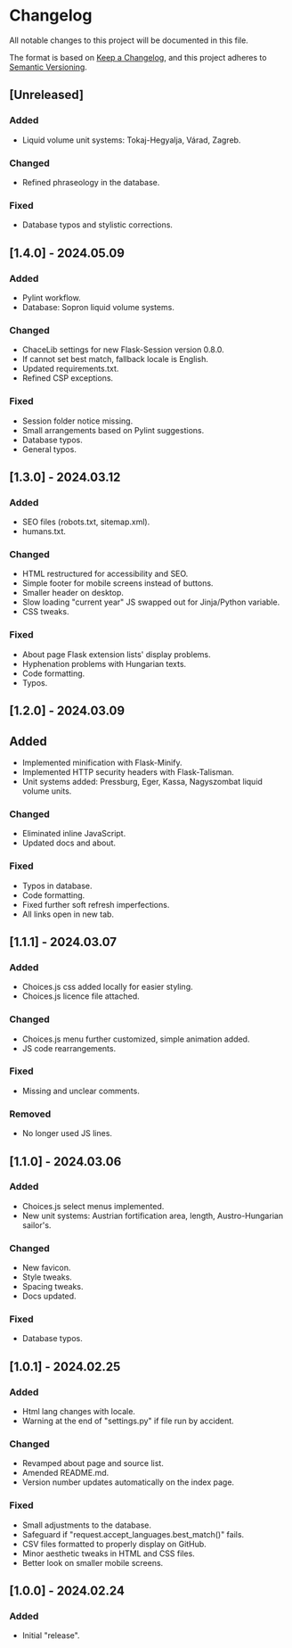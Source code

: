 # Changelog

All notable changes to this project will be documented in this file.

The format is based on [Keep a Changelog](https://keepachangelog.com/en/1.1.0/),
and this project adheres to [Semantic Versioning](https://semver.org/spec/v2.0.0.html).

## [Unreleased]

### Added

- Liquid volume unit systems: Tokaj-Hegyalja, Várad, Zagreb.

### Changed

- Refined phraseology in the database.

### Fixed

- Database typos and stylistic corrections.

## [1.4.0] - 2024.05.09

### Added

- Pylint workflow.
- Database: Sopron liquid volume systems.

### Changed

- ChaceLib settings for new Flask-Session version 0.8.0.
- If cannot set best match, fallback locale is English.
- Updated requirements.txt.
- Refined CSP exceptions.

### Fixed

- Session folder notice missing.
- Small arrangements based on Pylint suggestions.
- Database typos.
- General typos.

## [1.3.0] - 2024.03.12

### Added

- SEO files (robots.txt, sitemap.xml).
- humans.txt.

### Changed

- HTML restructured for accessibility and SEO.
- Simple footer for mobile screens instead of buttons.
- Smaller header on desktop.
- Slow loading "current year" JS swapped out for Jinja/Python variable.
- CSS tweaks.

### Fixed

- About page Flask extension lists' display problems.
- Hyphenation problems with Hungarian texts.
- Code formatting.
- Typos.

## [1.2.0] - 2024.03.09

## Added

- Implemented minification with Flask-Minify.
- Implemented HTTP security headers with Flask-Talisman.
- Unit systems added: Pressburg, Eger, Kassa, Nagyszombat liquid volume units.

### Changed

- Eliminated inline JavaScript.
- Updated docs and about.

### Fixed

- Typos in database.
- Code formatting.
- Fixed further soft refresh imperfections.
- All links open in new tab.

## [1.1.1] - 2024.03.07

### Added

- Choices.js css added locally for easier styling.
- Choices.js licence file attached.

### Changed

- Choices.js menu further customized, simple animation added.
- JS code rearrangements.

### Fixed

- Missing and unclear comments.

### Removed

- No longer used JS lines.

## [1.1.0] - 2024.03.06

### Added

- Choices.js select menus implemented.
- New unit systems: Austrian fortification area, length, Austro-Hungarian sailor's.

### Changed

- New favicon.
- Style tweaks.
- Spacing tweaks.
- Docs updated.

### Fixed

- Database typos.

## [1.0.1] - 2024.02.25

### Added

- Html lang changes with locale.
- Warning at the end of "settings.py" if file run by accident.

### Changed

- Revamped about page and source list.
- Amended README.md.
- Version number updates automatically on the index page.

### Fixed

- Small adjustments to the database.
- Safeguard if "request.accept_languages.best_match()" fails.
- CSV files formatted to properly display on GitHub.
- Minor aesthetic tweaks in HTML and CSS files.
- Better look on smaller mobile screens.

## [1.0.0] - 2024.02.24

### Added

- Initial "release".

